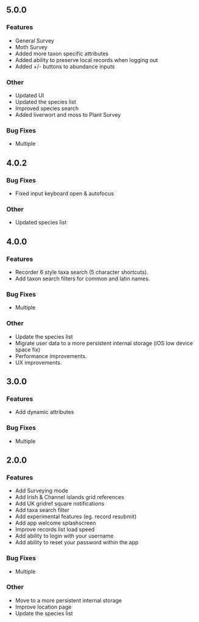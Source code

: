 ## 5.0.0

### Features

* General Survey
* Moth Survey
* Added more taxon specific attributes
* Added ability to preserve local records when logging out
* Added +/- buttons to abundance inputs

### Other

* Updated UI
* Updated the species list
* Improved species search
* Added liverwort and moss to Plant Survey 

### Bug Fixes

* Multiple


## 4.0.2

### Bug Fixes

* Fixed input keyboard open & autofocus
  
### Other

* Updated species list


## 4.0.0

### Features

* Recorder 6 style taxa search (5 character shortcuts).
* Add taxon search filters for common and latin names.

### Bug Fixes

* Multiple

### Other

* Update the species list
* Migrate user data to a more persistent internal storage (iOS low device space fix)
* Performance improvements.
* UX improvements.

## 3.0.0

### Features

* Add dynamic attributes

### Bug Fixes

* Multiple


## 2.0.0

### Features

* Add Surveying mode
* Add Irish & Channel islands grid references
* Add UK gridref square notifications
* Add taxa search filter
* Add experimental features (eg. record resubmit)
* Add app welcome splashscreen
* Improve records list load speed
* Add ability to login with your username
* Add ability to reset your password within the app


### Bug Fixes

* Multiple

### Other
* Move to a more persistent internal storage
* Improve location page
* Update the species list
